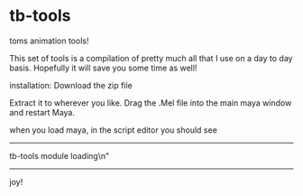 # tb-tools
toms animation tools!

This set of tools is a compilation of pretty much all that I use on a day to day basis. Hopefully it will save you some time as well!


installation:
Download the zip file

Extract it to wherever you like.
Drag the .Mel file into the main maya window and restart Maya.

when you load maya, in the script editor you should see
****************************************************************
tb-tools module loading\n"
****************************************************************

joy!
